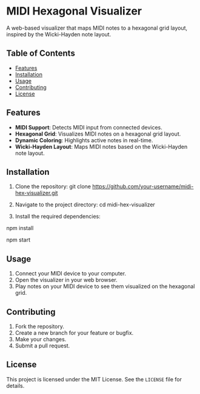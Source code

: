 # MIDI Hexagonal Visualizer

A web-based visualizer that maps MIDI notes to a hexagonal grid layout, inspired by the Wicki-Hayden note layout.

## Table of Contents

- [Features](#features)
- [Installation](#installation)
- [Usage](#usage)
- [Contributing](#contributing)
- [License](#license)

## Features

- **MIDI Support**: Detects MIDI input from connected devices.
- **Hexagonal Grid**: Visualizes MIDI notes on a hexagonal grid layout.
- **Dynamic Coloring**: Highlights active notes in real-time.
- **Wicki-Hayden Layout**: Maps MIDI notes based on the Wicki-Hayden note layout.

## Installation

1. Clone the repository:
git clone https://github.com/your-username/midi-hex-visualizer.git



2. Navigate to the project directory:
cd midi-hex-visualizer

3. Install the required dependencies:

npm install

npm start


## Usage

1. Connect your MIDI device to your computer.
2. Open the visualizer in your web browser.
3. Play notes on your MIDI device to see them visualized on the hexagonal grid.

## Contributing

1. Fork the repository.
2. Create a new branch for your feature or bugfix.
3. Make your changes.
4. Submit a pull request.

## License

This project is licensed under the MIT License. See the `LICENSE` file for details.
